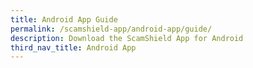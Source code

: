```yaml
---
title: Android App Guide
permalink: /scamshield-app/android-app/guide/
description: Download the ScamShield App for Android
third_nav_title: Android App
---
```

